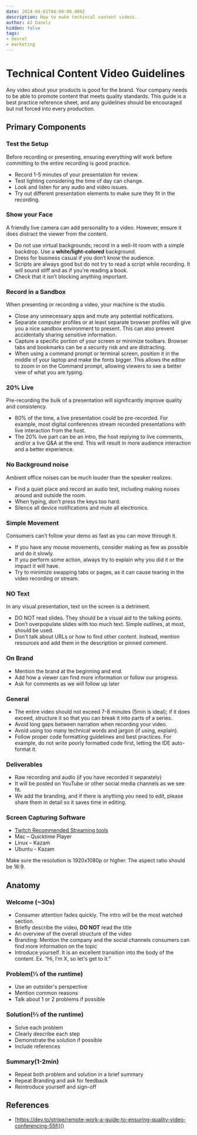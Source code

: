 ```yaml
---
date: 2024-04-01T04:00:00.000Z
description: How to make techincal content videos.
author: AJ Danelz
hidden: false
tags:
- devrel
- marketing
---
```


# Technical Content Video Guidelines

Any video about your products is good for the brand. Your company needs to be able to promote content that meets quality standards. This guide is a best practice reference sheet, and any guidelines should be encouraged but not forced into every production.

## Primary Components

### Test the Setup

Before recording or presenting, ensuring everything will work before committing to the entire recording is good practice.

- Record 1-5 minutes of your presentation for review.
- Test lighting considering the time of day can change.
- Look and listen for any audio and video issues.
- Try out different presentation elements to make sure they fit in the recording.

### Show your Face

A friendly live camera can add personality to a video. However, ensure it does distract the viewer from the content.

- Do not use virtual backgrounds; record in a well-lit room with a simple backdrop. Use a **white/light-colored** background.
- Dress for business casual if you don’t know the audience.
- Scripts are always good but do not try to read a script while recording. It will sound stiff and as if you're reading a book.
- Check that it isn’t blocking anything important.

### Record in a Sandbox

When presenting or recording a video, your machine is the studio.

- Close any unnecessary apps and mute any potential notifications.
- Separate computer profiles or at least separate browser profiles will give you a nice sandbox environment to present. This can also prevent accidentally sharing sensitive information.
- Capture a specific portion of your screen or minimize toolbars. Browser tabs and bookmarks can be a security risk and are distracting.
- When using a command prompt or terminal screen, position it in the middle of your laptop and make the fonts bigger. This allows the editor to zoom in on the Command prompt, allowing viewers to see a better view of what you are typing.

### 20% Live

Pre-recording the bulk of a presentation will significantly improve quality and consistency.

- 80% of the time, a live presentation could be pre-recorded. For example, most digital conferences stream recorded presentations with live interaction from the host.
- The 20% live part can be an intro, the host replying to live comments, and/or a live Q\&A at the end. This will result in more audience interaction and a better experience.

### No Background noise

Ambient office noises can be much louder than the speaker realizes.

- Find a quiet place and record an audio test, including making noises around and outside the room.
- When typing, don’t press the keys too hard.
- Silence all device notifications and mute all electronics.

### Simple Movement

Consumers can’t follow your demo as fast as you can move through it.

- If you have any mouse movements, consider making as few as possible and do it slowly.
- If you perform some action, always try to explain why you did it or the impact it will have.
- Try to minimize swapping tabs or pages, as it can cause tearing in the video recording or stream.

### NO Text

In any visual presentation, text on the screen is a detriment.

- DO NOT read slides. They should be a visual aid to the talking points.
- Don’t overpopulate slides with too much text. Simple outlines, at most, should be used.
- Don't talk about URLs or how to find other content. Instead, mention resources and add them in the description or pinned comment.

### On Brand

- Mention the brand at the beginning and end.
- Add how a viewer can find more information or follow our progress.
- Ask for comments as we will follow up later

### General

- The entire video should not exceed 7-8 minutes (5min is ideal); if it does exceed, structure it so that you can break it into parts of a series.
- Avoid long gaps between narration when recording your video.
- Avoid using too many technical words and jargon (if using, explain).
- Follow proper code formatting guidelines and best practices. For example, do not write poorly formatted code first, letting the IDE auto-format it.

### Deliverables

- Raw recording and audio (if you have recorded it separately)
- It will be posted on YouTube or other social media channels as we see fit.
- We add the branding, and if there is anything you need to edit, please share them in detail so it saves time in editing.

###

### Screen Capturing Software

- [Twitch Recommended Streaming tools](https://www.twitch.tv/broadcast/studio)
- Mac – Quicktime Player
- Linux – Kazam
- Ubuntu - Kazam

Make sure the resolution is 1920x1080p or higher. The aspect ratio should be 16:9.

## Anatomy

### Welcome (\~30s)

- Consumer attention fades quickly. The intro will be the most watched section.
- Briefly describe the video, **DO NOT** read the title
- An overview of the overall structure of the video
- Branding: Mention the company and the social channels consumers can find more information on the topic
- Introduce yourself. It is an excellent transition into the body of the content. Ex. “Hi, I’m X, so let's get to it.”

### Problem(⅓ of the runtime)

- Use an outsider's perspective
- Mention common reasons
- Talk about 1 or 2 problems if possible

### Solution(⅔ of the runtime)

- Solve each problem
- Clearly describe each step
- Demonstrate the solution if possible
- Include references

### Summary(1-2min)

- Repeat both problem and solution in a brief summary
- Repeat Branding and ask for feedback
- Reintroduce yourself and sign-off

## References

- [https://dev.to/stripe/remote-work-a-guide-to-ensuring-quality-video-conferencing-55fi]()
